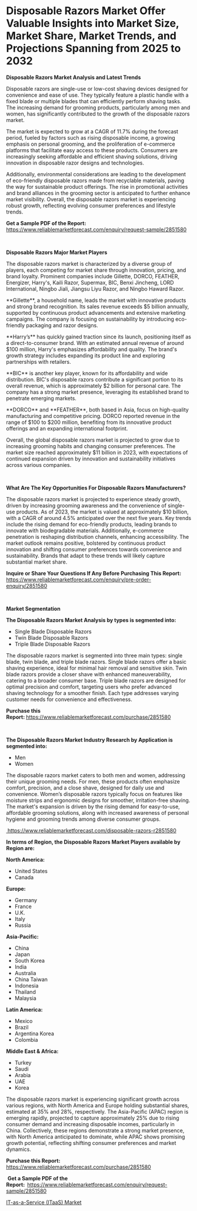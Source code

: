 <p><h1>Disposable Razors Market Offer Valuable Insights into Market Size, Market Share, Market Trends, and Projections Spanning from 2025 to 2032</h1></p><p><strong>Disposable Razors Market Analysis and Latest Trends</strong></p>
<p><p>Disposable razors are single-use or low-cost shaving devices designed for convenience and ease of use. They typically feature a plastic handle with a fixed blade or multiple blades that can efficiently perform shaving tasks. The increasing demand for grooming products, particularly among men and women, has significantly contributed to the growth of the disposable razors market.</p><p>The market is expected to grow at a CAGR of 11.7% during the forecast period, fueled by factors such as rising disposable income, a growing emphasis on personal grooming, and the proliferation of e-commerce platforms that facilitate easy access to these products. Consumers are increasingly seeking affordable and efficient shaving solutions, driving innovation in disposable razor designs and technologies.</p><p>Additionally, environmental considerations are leading to the development of eco-friendly disposable razors made from recyclable materials, paving the way for sustainable product offerings. The rise in promotional activities and brand alliances in the grooming sector is anticipated to further enhance market visibility. Overall, the disposable razors market is experiencing robust growth, reflecting evolving consumer preferences and lifestyle trends.</p></p>
<p><strong>Get a Sample PDF of the Report:&nbsp;</strong> <a href="https://www.reliablemarketforecast.com/enquiry/request-sample/2851580?utm_campaign=2293&utm_medium=2&utm_source=Github&utm_content=ia&utm_term=11032025&utm_id=disposable-razors">https://www.reliablemarketforecast.com/enquiry/request-sample/2851580</a></p>
<p>&nbsp;</p>
<p><strong>Disposable Razors Major Market Players</strong></p>
<p><p>The disposable razors market is characterized by a diverse group of players, each competing for market share through innovation, pricing, and brand loyalty. Prominent companies include Gillette, DORCO, FEATHER, Energizer, Harry's, Kaili Razor, Supermax, BIC, Benxi Jincheng, LORD International, Ningbo Jiali, Jiangsu Liyu Razor, and Ningbo Haward Razor.</p><p>**Gillette**, a household name, leads the market with innovative products and strong brand recognition. Its sales revenue exceeds $5 billion annually, supported by continuous product advancements and extensive marketing campaigns. The company is focusing on sustainability by introducing eco-friendly packaging and razor designs.</p><p>**Harry’s** has quickly gained traction since its launch, positioning itself as a direct-to-consumer brand. With an estimated annual revenue of around $100 million, Harry's emphasizes affordability and quality. The brand's growth strategy includes expanding its product line and exploring partnerships with retailers.</p><p>**BIC** is another key player, known for its affordability and wide distribution. BIC's disposable razors contribute a significant portion to its overall revenue, which is approximately $2 billion for personal care. The company has a strong market presence, leveraging its established brand to penetrate emerging markets.</p><p>**DORCO** and **FEATHER**, both based in Asia, focus on high-quality manufacturing and competitive pricing. DORCO reported revenue in the range of $100 to $200 million, benefiting from its innovative product offerings and an expanding international footprint.</p><p>Overall, the global disposable razors market is projected to grow due to increasing grooming habits and changing consumer preferences. The market size reached approximately $11 billion in 2023, with expectations of continued expansion driven by innovation and sustainability initiatives across various companies.</p></p>
<p>&nbsp;</p>
<p><strong>What Are The Key Opportunities For Disposable Razors Manufacturers?</strong></p>
<p><p>The disposable razors market is projected to experience steady growth, driven by increasing grooming awareness and the convenience of single-use products. As of 2023, the market is valued at approximately $10 billion, with a CAGR of around 4.5% anticipated over the next five years. Key trends include the rising demand for eco-friendly products, leading brands to innovate with biodegradable materials. Additionally, e-commerce penetration is reshaping distribution channels, enhancing accessibility. The market outlook remains positive, bolstered by continuous product innovation and shifting consumer preferences towards convenience and sustainability. Brands that adapt to these trends will likely capture substantial market share.</p></p>
<p><strong>Inquire or Share Your Questions If Any Before Purchasing This Report:</strong> <a href="https://www.reliablemarketforecast.com/enquiry/pre-order-enquiry/2851580?utm_campaign=2293&utm_medium=2&utm_source=Github&utm_content=ia&utm_term=11032025&utm_id=disposable-razors">https://www.reliablemarketforecast.com/enquiry/pre-order-enquiry/2851580</a></p>
<p>&nbsp;</p>
<p><strong>Market Segmentation</strong></p>
<p><strong>The Disposable Razors Market Analysis by types is segmented into:</strong></p>
<p><ul><li>Single Blade Disposable Razors</li><li>Twin Blade Disposable Razors</li><li>Triple Blade Disposable Razors</li></ul></p>
<p><p>The disposable razors market is segmented into three main types: single blade, twin blade, and triple blade razors. Single blade razors offer a basic shaving experience, ideal for minimal hair removal and sensitive skin. Twin blade razors provide a closer shave with enhanced maneuverability, catering to a broader consumer base. Triple blade razors are designed for optimal precision and comfort, targeting users who prefer advanced shaving technology for a smoother finish. Each type addresses varying customer needs for convenience and effectiveness.</p></p>
<p><strong>Purchase this Report:&nbsp;</strong><a href="https://www.reliablemarketforecast.com/purchase/2851580?utm_campaign=2293&utm_medium=2&utm_source=Github&utm_content=ia&utm_term=11032025&utm_id=disposable-razors">https://www.reliablemarketforecast.com/purchase/2851580</a></p>
<p>&nbsp;</p>
<p><strong>The Disposable Razors Market Industry Research by Application is segmented into:</strong></p>
<p><ul><li>Men</li><li>Women</li></ul></p>
<p><p>The disposable razors market caters to both men and women, addressing their unique grooming needs. For men, these products often emphasize comfort, precision, and a close shave, designed for daily use and convenience. Women’s disposable razors typically focus on features like moisture strips and ergonomic designs for smoother, irritation-free shaving. The market's expansion is driven by the rising demand for easy-to-use, affordable grooming solutions, along with increased awareness of personal hygiene and grooming trends among diverse consumer groups.</p></p>
<p><a href="https://www.reliablemarketforecast.com/disposable-razors-r2851580?utm_campaign=2293&utm_medium=2&utm_source=Github&utm_content=ia&utm_term=11032025&utm_id=disposable-razors">&nbsp;https://www.reliablemarketforecast.com/disposable-razors-r2851580</a></p>
<p><strong>In terms of Region, the Disposable Razors Market Players available by Region are:</strong></p>
<p>
    <p> <strong> North America: </strong>
        <ul>
            <li>United States</li>
            <li>Canada</li>
        </ul>
        </p> 
    <p> <strong> Europe: </strong>
        <ul>
            <li>Germany</li>
            <li>France</li>
            <li>U.K.</li>
            <li>Italy</li>
            <li>Russia</li>
        </ul>
        </p> 
    <p> <strong> Asia-Pacific: </strong>
        <ul>
            <li>China</li>
            <li>Japan</li>
            <li>South Korea</li>
            <li>India</li>
            <li>Australia</li>
            <li>China Taiwan</li>
            <li>Indonesia</li>
            <li>Thailand</li>
            <li>Malaysia</li>
        </ul>
        </p> 
    <p> <strong> Latin America: </strong>
        <ul>
            <li>Mexico</li>
            <li>Brazil</li>
            <li>Argentina Korea</li>
            <li>Colombia</li>
        </ul>
        </p> 
    <p> <strong> Middle East & Africa: </strong>
        <ul>
            <li>Turkey</li>
            <li>Saudi</li>
            <li>Arabia</li>
            <li>UAE</li>
            <li>Korea</li>
        </ul>
    </p>
    </p>
<p><p>The disposable razors market is experiencing significant growth across various regions, with North America and Europe holding substantial shares, estimated at 35% and 28%, respectively. The Asia-Pacific (APAC) region is emerging rapidly, projected to capture approximately 25% due to rising consumer demand and increasing disposable incomes, particularly in China. Collectively, these regions demonstrate a strong market presence, with North America anticipated to dominate, while APAC shows promising growth potential, reflecting shifting consumer preferences and market dynamics.</p></p>
<p><strong>Purchase this Report: </strong><a href="https://www.reliablemarketforecast.com/purchase/2851580?utm_campaign=2293&utm_medium=2&utm_source=Github&utm_content=ia&utm_term=11032025&utm_id=disposable-razors">https://www.reliablemarketforecast.com/purchase/2851580</a></p>
<p>&nbsp;<strong>Get a Sample PDF of the Report:&nbsp;&nbsp;</strong><a href="https://www.reliablemarketforecast.com/enquiry/request-sample/2851580?utm_campaign=2293&utm_medium=2&utm_source=Github&utm_content=ia&utm_term=11032025&utm_id=disposable-razors">https://www.reliablemarketforecast.com/enquiry/request-sample/2851580</a></p>
<p><strong></strong></p>
<p><p><a href="https://github.com/doganaqev/Market-Research-Report-List-1/blob/main/it-as-a-service-itaas-market.md?utm_campaign=2293&utm_medium=2&utm_source=Github&utm_content=ia&utm_term=11032025&utm_id=disposable-razors">IT-as-a-Service (ITaaS) Market</a></p></p>